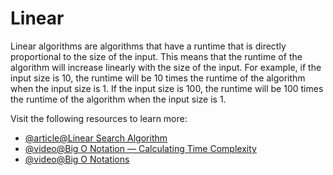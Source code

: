 # Linear

Linear algorithms are algorithms that have a runtime that is directly proportional to the size of the input. This means that the runtime of the algorithm will increase linearly with the size of the input. For example, if the input size is 10, the runtime will be 10 times the runtime of the algorithm when the input size is 1. If the input size is 100, the runtime will be 100 times the runtime of the algorithm when the input size is 1.

Visit the following resources to learn more:

- [@article@Linear Search Algorithm](https://www.geeksforgeeks.org/linear-search/)
- [@video@Big O Notation — Calculating Time Complexity](https://www.youtube.com/watch?v=Z0bH0cMY0E8)
- [@video@Big O Notations](https://www.youtube.com/watch?v=V6mKVRU1evU)
